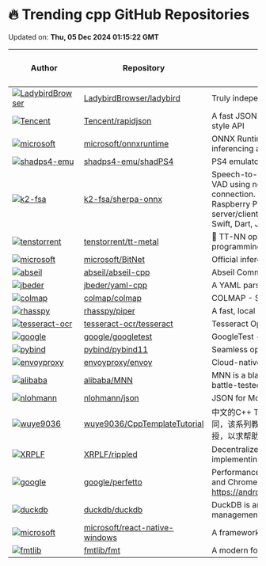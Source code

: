 # 🔥 Trending cpp GitHub Repositories

Updated on: **Thu, 05 Dec 2024 01:15:22 GMT**

| Author | Repository | Description | Language | ⭐ Total Stars | 🌟 Stars Today |
|--------|------------|-------------|----------|----------------|----------------|
| [![LadybirdBrowser](https://avatars.githubusercontent.com/u/5954907?s=40&v=4)](https://github.com/LadybirdBrowser) | [LadybirdBrowser/ladybird](https://github.com/LadybirdBrowser/ladybird) | Truly independent web browser | C++ | 25333 | 1,157 |
| [![Tencent](https://avatars.githubusercontent.com/u/1195774?s=40&v=4)](https://github.com/Tencent) | [Tencent/rapidjson](https://github.com/Tencent/rapidjson) | A fast JSON parser/generator for C++ with both SAX/DOM style API | C++ | 14331 | 8 |
| [![microsoft](https://avatars.githubusercontent.com/u/856316?s=40&v=4)](https://github.com/microsoft) | [microsoft/onnxruntime](https://github.com/microsoft/onnxruntime) | ONNX Runtime: cross-platform, high performance ML inferencing and training accelerator | C++ | 14895 | 14 |
| [![shadps4-emu](https://avatars.githubusercontent.com/u/4313123?s=40&v=4)](https://github.com/shadps4-emu) | [shadps4-emu/shadPS4](https://github.com/shadps4-emu/shadPS4) | PS4 emulator for Windows,Linux,MacOS | C++ | 11240 | 33 |
| [![k2-fsa](https://avatars.githubusercontent.com/u/5284924?s=40&v=4)](https://github.com/k2-fsa) | [k2-fsa/sherpa-onnx](https://github.com/k2-fsa/sherpa-onnx) | Speech-to-text, text-to-speech, speaker diarization, and VAD using next-gen Kaldi with onnxruntime without Internet connection. Support embedded systems, Android, iOS, Raspberry Pi, RISC-V, x86_64 servers, websocket server/client, C/C++, Python, Kotlin, C#, Go, NodeJS, Java, Swift, Dart, JavaScript, Flutter, Object Pascal, Lazarus, Rust | C++ | 3758 | 15 |
| [![tenstorrent](https://avatars.githubusercontent.com/u/109366641?s=40&v=4)](https://github.com/tenstorrent) | [tenstorrent/tt-metal](https://github.com/tenstorrent/tt-metal) | 🤘 TT-NN operator library, and TT-Metalium low level kernel programming model. | C++ | 504 | 10 |
| [![microsoft](https://avatars.githubusercontent.com/u/23658399?s=40&v=4)](https://github.com/microsoft) | [microsoft/BitNet](https://github.com/microsoft/BitNet) | Official inference framework for 1-bit LLMs | C++ | 11924 | 372 |
| [![abseil](https://avatars.githubusercontent.com/u/761129?s=40&v=4)](https://github.com/abseil) | [abseil/abseil-cpp](https://github.com/abseil/abseil-cpp) | Abseil Common Libraries (C++) | C++ | 15122 | 8 |
| [![jbeder](https://avatars.githubusercontent.com/u/1059334?s=40&v=4)](https://github.com/jbeder) | [jbeder/yaml-cpp](https://github.com/jbeder/yaml-cpp) | A YAML parser and emitter in C++ | C++ | 5193 | 4 |
| [![colmap](https://avatars.githubusercontent.com/u/134307?s=40&v=4)](https://github.com/colmap) | [colmap/colmap](https://github.com/colmap/colmap) | COLMAP - Structure-from-Motion and Multi-View Stereo | C++ | 7836 | 10 |
| [![rhasspy](https://avatars.githubusercontent.com/u/2743976?s=40&v=4)](https://github.com/rhasspy) | [rhasspy/piper](https://github.com/rhasspy/piper) | A fast, local neural text to speech system | C++ | 6798 | 17 |
| [![tesseract-ocr](https://avatars.githubusercontent.com/u/6734573?s=40&v=4)](https://github.com/tesseract-ocr) | [tesseract-ocr/tesseract](https://github.com/tesseract-ocr/tesseract) | Tesseract Open Source OCR Engine (main repository) | C++ | 62882 | 38 |
| [![google](https://avatars.githubusercontent.com/u/12735026?s=40&v=4)](https://github.com/google) | [google/googletest](https://github.com/google/googletest) | GoogleTest - Google Testing and Mocking Framework | C++ | 34974 | 10 |
| [![pybind](https://avatars.githubusercontent.com/u/1203629?s=40&v=4)](https://github.com/pybind) | [pybind/pybind11](https://github.com/pybind/pybind11) | Seamless operability between C++11 and Python | C++ | 15875 | 10 |
| [![envoyproxy](https://avatars.githubusercontent.com/in/29110?s=40&v=4)](https://github.com/envoyproxy) | [envoyproxy/envoy](https://github.com/envoyproxy/envoy) | Cloud-native high-performance edge/middle/service proxy | C++ | 25141 | 4 |
| [![alibaba](https://avatars.githubusercontent.com/u/58166196?s=40&v=4)](https://github.com/alibaba) | [alibaba/MNN](https://github.com/alibaba/MNN) | MNN is a blazing fast, lightweight deep learning framework, battle-tested by business-critical use cases in Alibaba | C++ | 8796 | 4 |
| [![nlohmann](https://avatars.githubusercontent.com/u/159488?s=40&v=4)](https://github.com/nlohmann) | [nlohmann/json](https://github.com/nlohmann/json) | JSON for Modern C++ | C++ | 43475 | 18 |
| [![wuye9036](https://avatars.githubusercontent.com/u/848649?s=40&v=4)](https://github.com/wuye9036) | [wuye9036/CppTemplateTutorial](https://github.com/wuye9036/CppTemplateTutorial) | 中文的C++ Template的教学指南。与知名书籍C++ Templates不同，该系列教程将C++ Templates作为一门图灵完备的语言来讲授，以求帮助读者对Meta-Programming融会贯通。(正在施工中) | C++ | 9746 | 11 |
| [![XRPLF](https://avatars.githubusercontent.com/u/877549?s=40&v=4)](https://github.com/XRPLF) | [XRPLF/rippled](https://github.com/XRPLF/rippled) | Decentralized cryptocurrency blockchain daemon implementing the XRP Ledger protocol in C++ | C++ | 4645 | 84 |
| [![google](https://avatars.githubusercontent.com/u/679100?s=40&v=4)](https://github.com/google) | [google/perfetto](https://github.com/google/perfetto) | Performance instrumentation and tracing for Android, Linux and Chrome (read-only mirror of https://android.googlesource.com/platform/external/perfetto/) | C++ | 2958 | 3 |
| [![duckdb](https://avatars.githubusercontent.com/u/3978469?s=40&v=4)](https://github.com/duckdb) | [duckdb/duckdb](https://github.com/duckdb/duckdb) | DuckDB is an analytical in-process SQL database management system | C++ | 24761 | 31 |
| [![microsoft](https://avatars.githubusercontent.com/u/53619745?s=40&v=4)](https://github.com/microsoft) | [microsoft/react-native-windows](https://github.com/microsoft/react-native-windows) | A framework for building native Windows apps with React. | C++ | 16432 | 11 |
| [![fmtlib](https://avatars.githubusercontent.com/u/576385?s=40&v=4)](https://github.com/fmtlib) | [fmtlib/fmt](https://github.com/fmtlib/fmt) | A modern formatting library | C++ | 20903 | 9 |
